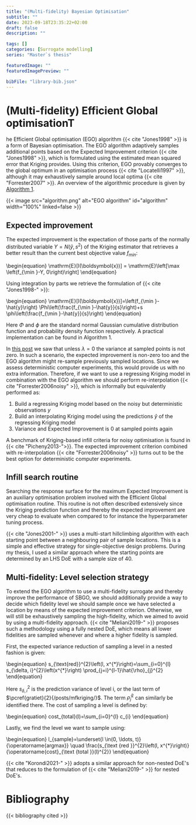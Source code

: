 ```yaml
---
title: "(Multi-fidelity) Bayesian Optimisation"
subtitle: ""
date: 2023-09-18T23:35:22+02:00
draft: false
description: ""

tags: []
categories: [Surrogate modelling]
series: "Master`s thesis"

featuredImage: ""
featuredImagePreview: ""

bibFile: "library-bib.json" 
---
```


<!--more-->
# (Multi-fidelity) Efficient Global optimisationT
he Efficient Global optimisation (EGO) algorithm {{< cite "Jones1998" >}} is a form of Bayesian optimisation. The EGO algorithm adaptively samples additional points based on the Expected Improvement criterion {{< cite "Jones1998" >}}, which is formulated using the estimated mean squared error that Kriging provides. Using this criterion, EGO provably converges to the global optimum in an optimisation process {{< cite "Locatelli1997" >}}, although it may exhaustively sample around local optima {{< cite "Forrester2007" >}}. An overview of the algorithmic procedure is given by [Algorithm 1](#algorithm).

{{< image src="algorithm.png" alt="EGO algorithm" id="algorithm" width="100%" linked=false >}}

## Expected improvement
The expected improvement is the expectation of those parts of the normally distributed variable $Y = N(\hat{y},s^2)$ of the Kriging estimator that retrieves a better result than the current best objective value $f_{min}$:

\begin{equation}
\mathrm{E}[I(\boldsymbol{x})] = \mathrm{E}\left[\max \left(f_{\min }-Y, 0\right)\right]
\end{equation}

Using integration by parts we retrieve the formulation of {{< cite "Jones1998-" >}}:

\begin{equation}
\mathrm{E}[I(\boldsymbol{x})]=\left(f_{\min }-\hat{y}\right) \Phi\left(\frac{f_{\min }-\hat{y}}{s}\right)+s \phi\left(\frac{f_{\min }-\hat{y}}{s}\right)
\end{equation}

Here $\Phi$ and $\phi$ are the standard normal Gaussian cumulative distribution function and probability density function respectively. A practical implementation can be found in Algorithm 1.

In [this post](/posts/kriging/#including-and-handling-noise) we saw that unless $\lambda = 0$ the variance at sampled points is not zero. 
In such a scenario, the expected improvement is non-zero too and the EGO algorithm might re-sample previously sampled locations. Since we assess deterministic computer experiments, this would provide us with no extra information. Therefore, if we want to use a regressing Kriging model in combination with the EGO algorithm we should perform re-interpolation {{< cite "Forrester2006noisy" >}}, which is informally but equivalently performed as:

1. Build a regressing Kriging model based on the noisy but deterministic observations $y$
2. Build an interpolating Kriging model using the predictions $\widehat{y}$ of the regressing Kriging model
3. Variance and Expected Improvement is 0 at sampled points again

A benchmark of Kriging-based infill criteria for noisy
optimisation is found in {{< cite "Picheny2013-">}}. The expected improvement criterion combined with re-interpolation {{< cite "Forrester2006noisy" >}} turns out to be the best option for deterministic computer experiments.


## Infill search routine
Searching the response surface for the maximum Expected Improvement is an auxiliary optimisation problem involved with the Efficient Global optimisation routine. This routine is not often described extensively since the Kriging prediction function and thereby the expected improvement are very cheap to evaluate when compared to for instance the hyperparameter tuning process.

{{< cite "Jones2001-" >}} uses a multi-start hillclimbing algorithm with each starting point between a neighbouring pair of sample locations. This is a simple and effective strategy for single-objective design problems. During my thesis, I used a similar approach where the starting points are determined by an LHS DoE with a sample size of 40.

## Multi-fidelity: Level selection strategy
To extend the EGO algorithm to use a multi-fidelity surrogate and thereby improve the performance of SBGO, we should additionally provide a way to decide which fidelity level we should sample once we have selected a location by means of the expected improvement criterion. Otherwise, we will still be exhaustively sampling the high-fidelity, which we aimed to avoid by using a multi-fidelity approach. {{< cite "Meliani2019-" >}} proposes such a methodology using a fully nested DoE, which means all lower fidelities are sampled whenever and where a higher fidelity is sampled.

First, the expected variance reduction of sampling a level in a nested fashion is given:

\begin{equation}
s_{\text{red}}^{2}\left(l, x^{\*}\right)=\sum_{i=0}^{l} s_{\delta, i}^{2}\left(x^{\*}\right) \prod_{j=i}^{l-1}\hat{\rho}_{j}^{2}
\end{equation}

Here $s_{\delta, i}^{2}$ is the prediction variance of level i, or the last term of $\pcref{gratiet}{2}{/posts/mfkriging/}$. The term $\hat{\rho}_{j}^{2}$ can similarly be identified there. The cost of sampling a level is defined by:

\begin{equation}
cost_{total}(l)=\sum_{i=0}^{l} c_{i}
\end{equation}

Lastly, we find the level we want to sample using:

\begin{equation}
l_{sample}=\underset{l \in(0, \ldots, t)}{\operatorname{argmax}} \quad \frac{s_{\text {red }}^{2}\left(l, x^{*}\right)}{\operatorname{cost}_{\text {total }}(l)^{2}}
\end{equation}

{{< cite "Korondi2021-" >}} adopts a similar approach for non-nested DoE's that reduces to the formulation of {{< cite "Meliani2019-" >}} for nested DoE's.


# Bibliography
{{< bibliography cited >}}
